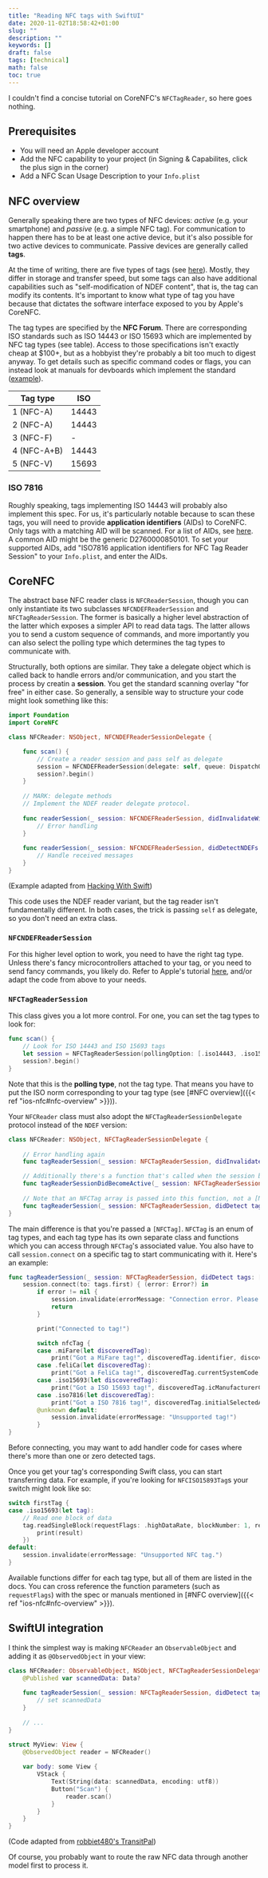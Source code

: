```yaml
---
title: "Reading NFC tags with SwiftUI"
date: 2020-11-02T18:58:42+01:00
slug: ""
description: ""
keywords: []
draft: false
tags: [technical]
math: false
toc: true
---
```


I couldn't find a concise tutorial on CoreNFC's `NFCTagReader`, so here goes nothing.


## Prerequisites

* You will need an Apple developer account
* Add the NFC capability to your project (in Signing & Capabilites, click the plus sign in the corner)
* Add a NFC Scan Usage Description to your `Info.plist`


## NFC overview

Generally speaking there are two types of NFC devices: *active* (e.g. your smartphone) and *passive* (e.g. a simple NFC tag). For communication to happen there has to be at least one active device, but it's also possible for two active devices to communicate. Passive devices are generally called **tags**.

At the time of writing, there are five types of tags (see [here](https://archive.is/NzaWH)). Mostly, they differ in storage and transfer speed, but some tags can also have additional capabilities such as "self-modification of NDEF content", that is, the tag can modify its contents. It's important to know what type of tag you have because that dictates the software interface exposed to you by Apple's CoreNFC.

The tag types are specified by the **NFC Forum**. There are corresponding ISO standards such as ISO 14443 or ISO 15693 which are implemented by NFC tag types (see table). Access to those specifications isn't exactly cheap at $100+, but as a hobbyist they're probably a bit too much to digest anyway. To get details such as specific command codes or flags, you can instead look at manuals for devboards which implement the standard ([example](https://archive.is/9x02H)).


| Tag type    | ISO   |
|-------------|-------|
| 1 (NFC-A)   | 14443 |
| 2 (NFC-A)   | 14443 |
| 3 (NFC-F)   | -     |
| 4 (NFC-A+B) | 14443 |
| 5 (NFC-V)   | 15693 |


### ISO 7816

Roughly speaking, tags implementing ISO 14443 will probably also implement this spec. For us, it's particularly notable because to scan these tags, you will need to provide **application identifiers** (AIDs) to CoreNFC. Only tags with a matching AID will be scanned. For a list of AIDs, see [here](https://www.eftlab.com/knowledge-base/211-emv-aid-rid-pix/). A common AID might be the generic D2760000850101. To set your supported AIDs, add "ISO7816 application identifiers for NFC Tag Reader Session" to your `Info.plist`, and enter the AIDs.


## CoreNFC

The abstract base NFC reader class is `NFCReaderSession`, though you can only instantiate its two subclasses `NFCNDEFReaderSession` and `NFCTagReaderSession`. The former is basically a higher level abstraction of the latter which exposes a simpler API to read data tags. The latter allows you to send a custom sequence of commands, and more importantly you can also select the polling type which determines the tag types to communicate with.

Structurally, both options are similar. They take a delegate object which is called back to handle errors and/or communication, and you start the process by creatin a **session**. You get the standard scanning overlay "for free" in either case. So generally, a sensible way to structure your code might look something like this:

```swift
import Foundation
import CoreNFC

class NFCReader: NSObject, NFCNDEFReaderSessionDelegate {

    func scan() {
        // Create a reader session and pass self as delegate
        session = NFCNDEFReaderSession(delegate: self, queue: DispatchQueue.main, invalidateAfterFirstRead: false)
        session?.begin()
    }
    
    // MARK: delegate methods
    // Implement the NDEF reader delegate protocol.
    
    func readerSession(_ session: NFCNDEFReaderSession, didInvalidateWithError error: Error) {
        // Error handling
    } 
    
    func readerSession(_ session: NFCNDEFReaderSession, didDetectNDEFs messages: [NFCNDEFMessage]) {
        // Handle received messages
    }
}
```

(Example adapted from [Hacking With Swift](https://www.hackingwithswift.com/example-code/libraries/how-to-scan-nfc-tags-using-core-nfc))

This code uses the NDEF reader variant, but the tag reader isn't fundamentally different. In both cases, the trick is passing `self` as delegate, so you don't need an extra class.


### `NFCNDEFReaderSession`

For this higher level option to work, you need to have the right tag type. Unless there's fancy microcontrollers attached to your tag, or you need to send fancy commands, you likely do. Refer to Apple's tutorial [here](https://developer.apple.com/documentation/corenfc/building_an_nfc_tag-reader_app), and/or adapt the code from above to your needs.


### `NFCTagReaderSession`

This class gives you a lot more control. For one, you can set the tag types to look for:

```swift
func scan() {
    // Look for ISO 14443 and ISO 15693 tags
    let session = NFCTagReaderSession(pollingOption: [.iso14443, .iso15693], delegate: self)
    session?.begin()
}
```

Note that this is the **polling type**, not the tag type. That means you have to put the ISO norm corresponding to your tag type (see [#NFC overview]({{< ref "ios-nfc#nfc-overview" >}})).

Your `NFCReader` class must also adopt the `NFCTagReaderSessionDelegate` protocol instead of the `NDEF` version:

```swift
class NFCReader: NSObject, NFCTagReaderSessionDelegate {
    
    // Error handling again
    func tagReaderSession(_ session: NFCTagReaderSession, didInvalidateWithError error: Error) { }

    // Additionally there's a function that's called when the session begins
    func tagReaderSessionDidBecomeActive(_ session: NFCTagReaderSession) { }
    
    // Note that an NFCTag array is passed into this function, not a [NFCNDEFMessage]
    func tagReaderSession(_ session: NFCTagReaderSession, didDetect tags: [NFCTag]) { }
}
```

The main difference is that you're passed a `[NFCTag]`. `NFCTag` is an enum of tag types, and each tag type has its own separate class and functions which you can access through `NFCTag`'s associated value. You also have to call `session.connect` on a specific tag to start communicating with it. Here's an example:

```swift
func tagReaderSession(_ session: NFCTagReaderSession, didDetect tags: [NFCTag]) { 
    session.connect(to: tags.first) { (error: Error?) in
        if error != nil {
            session.invalidate(errorMessage: "Connection error. Please try again.")
            return
        }

        print("Connected to tag!")

        switch nfcTag {
        case .miFare(let discoveredTag):
            print("Got a MiFare tag!", discoveredTag.identifier, discoveredTag.mifareFamily)
        case .feliCa(let discoveredTag):
            print("Got a FeliCa tag!", discoveredTag.currentSystemCode, discoveredTag.currentIDm)
        case .iso15693(let discoveredTag):
            print("Got a ISO 15693 tag!", discoveredTag.icManufacturerCode, discoveredTag.icSerialNumber, discoveredTag.identifier)
        case .iso7816(let discoveredTag):
            print("Got a ISO 7816 tag!", discoveredTag.initialSelectedAID, discoveredTag.identifier)
        @unknown default:
            session.invalidate(errorMessage: "Unsupported tag!")
        }
}
```

Before connecting, you may want to add handler code for cases where there's more than one or zero detected tags.

Once you get your tag's corresponding Swift class, you can start transferring data. For example, if you're looking for `NFCISO15893Tag`s your switch might look like so:

```swift
switch firstTag {
case .iso15693(let tag):
    // Read one block of data
    tag.readSingleBlock(requestFlags: .highDataRate, blockNumber: 1, resultHandler: { result in
        print(result)
    })
default:
    session.invalidate(errorMessage: "Unsupported NFC tag.")
}
```

Available functions differ for each tag type, but all of them are listed in the docs. You can cross reference the function parameters (such as `requestFlags`) with the spec or manuals mentioned in [#NFC overview]({{< ref "ios-nfc#nfc-overview" >}}).


## SwiftUI integration

I think the simplest way is making `NFCReader` an `ObservableObject` and adding it as `@ObservedObject` in your view:

```swift
class NFCReader: ObservableObject, NSObject, NFCTagReaderSessionDelegate {
    @Published var scannedData: Data?
    
    func tagReaderSession(_ session: NFCTagReaderSession, didDetect tags: [NFCTag]) { 
        // set scannedData
    }
    
    // ...
}

struct MyView: View {
    @ObservedObject reader = NFCReader()
    
    var body: some View {
        VStack {
            Text(String(data: scannedData, encoding: utf8))
            Button("Scan") {
                reader.scan()
            }
        }
    }
}
```

(Code adapted from [robbiet480's TransitPal](https://github.com/robbiet480/TransitPal))

Of course, you probably want to route the raw NFC data through another model first to process it.

